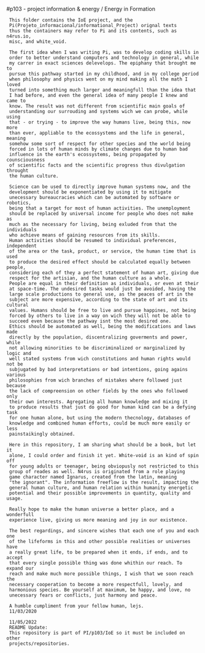 #p103 - project information & energy / Energy in Formation

     This folder contains the IoE project, and the
     Pi(Projeto_informacional/informational_Project) orignal texts
     thus the containers may refer to Pi and its contents, such as n4rus.io,
     misc, and white_void.

     The first idea when I was writing Pi, was to develop coding skills in
     order to better understand computers and technology in general, while
     my carrer in exact sciences delevelops. The epiphany that brought me to
     pursue this pathway started in my childhood, and in my college period
     when philosophy and physics went on my mind making all the math I loved
     turned into something much larger and meaningfull than the idea that
     I had before, and even the general idea of many people I knew and came to
     know. The result was not different from scientific main goals of
     understanding our surrouding and systems wich we can probe, while using
     that - or trying - to improve the way humans live, being this, now more
     than ever, appliable to the ecossystems and the life in general, meaning
     somehow some sort of respect for other species and the world being
     forced in lots of human minds by climate changes due to human bad
     influence in the earth's ecossystems, being propagated by counsciousness
     of scientific facts and the scientific progress thus divulgation throught
     the human culture.

     Science can be used to directly improve human systems now, and the
     development should be exponentiated by using it to mitigate
     unecessary bureaucracies which can be automated by software or robotics,
     being that a target for most of human activities. The unemployment
     should be replaced by universal income for people who does not make as
     much as the necessary for living, being exluded from that the individuals
     who achieve means of gaining resources from its skills.
     Human activities should be resumed to individual preferences, independent
     of the area or the task, product, or service, the human time that is used
     to produce the desired effect should be calculated equally between people,
     considering each of they a perfect statement of human art, giving due
     respect for the artisian, and the human culture as a whole.
     People are equal in their definition as individuals, or even at their
     at space-time. The undesired tasks would just be avoided, having the
     large scale productions to general use, as the peaces of art in the
     subject are more expensive, according to the state of art and its cultural
     values. Humans should be free to live and pursue happines, not being
     forced by others to live in a way on wich they will not be able to
     succeed even because the pathway isnt the most desired one.
     Ethics should be automated as well, being the modifications and laws made
     directly by the population, discentralizing goverments and power, while
     not allowing minorities to be discriminalized or marginalized by logic and
     well stated systems from wich constitutions and human rights would not be
     subjugated by bad interpretations or bad intentions, going agains various
     philosophies from wich branches of mistakes where followed just because
     the lack of compreension on other fields by the ones who followed only
     their own interests. Agregating all human knowledge and mixing it
     to produce results that just do good for human kind can be a defying task
     for one human alone, but using the modern thecnology, databases of
     knowledge and combined human efforts, could be much more easily or less
     painstaikingly obtained.

     Here in this repository, I am sharing what should be a book, but let it
     alone, I could order and finish it yet. White-void is an kind of spin off
     for young adults or teenager, being obviopusly not restricted to this
     group of reades as well. N4rus is originated from a role playing
     game character named Ignarus, created from the latin, meaning
     "the ignorant". The information freeflow is the result, impacting the
     general human culture, and human relation within humanity energetic
     potential and their possible improvements in quantity, quality and usage.

     Really hope to make the human universe a better place, and a wonderfull
     experience live, giving us more meaning and joy in our existence.

     The best regardings, and sincere wishes that each one of you and each one
     of the lifeforms in this and other possible realities or universes have
     a really great life, to be prepared when it ends, if ends, and to accept
     that every single possible thing was done whithin our reach. To expand our
     reach and make much more possible things, I wish that we soon reach the
     necessary cooperation to become a more respectfull, lovely, and
     harmonious species. Be yourself at maximum, be happy, and love, no
     unecessary fears or conflicts, just harmony and peace.

     A humble cumpliment from your fellow human, lejs.
     11/03/2020
     
     11/05/2022
     README Update: 
     This repository is part of PI/p103/IoE so it must be included on other
     projects/repositories.
